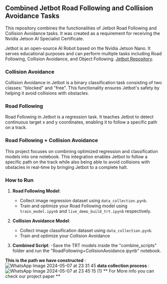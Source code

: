 ## Combined Jetbot Road Following and Collision Avoidance Tasks

This repository combines the functionalities of Jetbot Road Following and Collision Avoidance tasks. It was created as a requirement for receiving the Nvidia Jetson AI Specialist Certificate.

Jetbot is an open-source AI Robot based on the Nvidia Jetson Nano. It serves educational purposes and can perform multiple tasks including Road Following, Collision Avoidance, and Object Following.
[Jetbot Repository](https://github.com/NVIDIA-AI-IOT/jetbot/tree/master/notebooks).


### Collision Avoidance
Collision Avoidance in Jetbot is a binary classification task consisting of two classes: "blocked" and "free". This functionality ensures Jetbot's safety by helping it avoid collisions with obstacles.

### Road Following
Road Following in Jetbot is a regression task. It teaches Jetbot to detect continuous target x and y coordinates, enabling it to follow a specific path on a track.

### Road Following + Collision Avoidance
This project focuses on combining optimized regression and classification models into one notebook. This integration enables Jetbot to follow a specific path on the track while also being able to avoid collisions with obstacles in real-time by bringing Jetbot to a complete halt.

### How to Run
1. **Road Following Model**:
   - Collect image regression dataset using `data_collection.pynb`.
   - Train and optimize your Road Following model using `train_model.ipynb` and `live_demo_build_trt.ipynb` respectively.

2. **Collision Avoidance Model**:
   - Collect image classification dataset using `data_collection.pynb`.
   - Train and optimize your Collision Avoidance
3. **Combined Script**:
    -Save the TRT models inside the "combine_scripts" folder and run the "RoadFollowing+CollisionAvoidance.ipynb" 
     notebook.

**This is the path we have constructed** :
![WhatsApp Image 2024-05-07 at 23 31 45](https://github.com/Zakariajouhari1/Jetbot-Road-Following-and-Collision-Avoidance/assets/162613293/4d1beba9-9f3c-4322-a803-5dc479c79a25)
 **data collection process** :
![WhatsApp Image 2024-05-07 at 23 45 15 (1)](https://github.com/Zakariajouhari1/Jetbot-Road-Following-and-Collision-Avoidance/assets/162613293/e33c80cb-6955-4295-b850-ca13f2bec035)
** For More info you can check our project paper **
